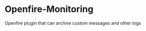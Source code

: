 Openfire-Monitoring
===================

Openfire plugin that can archive custom messages and other logs
